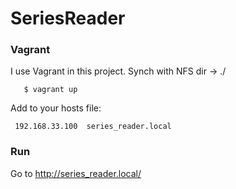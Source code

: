 # SeriesReader

### Vagrant
 I use Vagrant in this project.
 Synch with NFS dir -> ./
 
 ```
    $ vagrant up
 ```
  
 Add to your hosts file:
 
 ```
  192.168.33.100  series_reader.local
 ```

### Run

  Go to http://series_reader.local/
